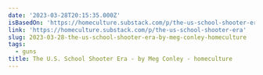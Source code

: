 ```yaml
---
date: '2023-03-28T20:15:35.000Z'
isBasedOn: 'https://homeculture.substack.com/p/the-us-school-shooter-era'
link: 'https://homeculture.substack.com/p/the-us-school-shooter-era'
slug: 2023-03-28-the-us-school-shooter-era-by-meg-conley-homeculture
tags:
  - guns
title: The U.S. School Shooter Era - by Meg Conley - homeculture
---
```


